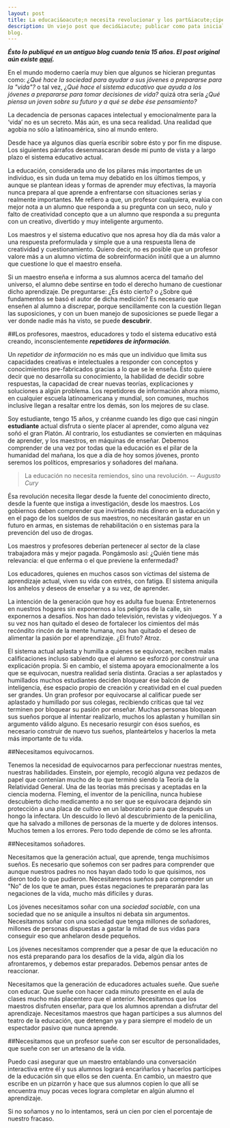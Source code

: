 ```yaml
---
layout: post
title: La educaci&oacute;n necesita revolucionar y los part&iacute;cipes soñar 
description: Un viejo post que decid&iacute; publicar como pata inicial a este
blog. 
---
```

***&Eacute;sto lo publiqu&eacute; en un antiguo blog cuando ten&iacute;a 15 años. El post original a&uacute;n existe [aqu&iacute;](http://elhalabi.tumblr.com/post/26531490535/la-educaci%C3%B3n-necesita-revolucionar-y-los "La eduaci&oacute;n necesita revolucionar...").***

En el mundo moderno caería muy bien que algunos se hicieran preguntas como: *¿Qué hace la sociedad para ayudar a sus jóvenes a prepararse para la "vida"?* o tal vez, *¿Qué hace el sistema educativo que ayuda a los jóvenes a prepararse para tomar decisiones de vida?* quizá otra sería *¿Qué piensa un joven sobre su futuro y a qué se debe ése pensamiento?*

La decadencia de personas capaces intelectual y emocionalmente para la ‘vida’ no es un secreto. Más aún, es una seca realidad. Una realidad que agobia no sólo a latinoamérica, sino al mundo entero. 

Desde hace ya algunos días quería escribir sobre ésto y por fin me dispuse. Los siguientes párrafos desenmascaran desde mi punto de vista y a largo plazo el sistema educativo actual.

La educación, considerada uno de los pilares más importantes de un individuo, es sin duda un tema muy debatido en los últimos tiempos, y aunque se plantean ideas y formas de aprender muy efectivas, la mayoría nunca prepara al que aprende a enfrentarse con situaciones serias y realmente importantes. Me refiero a que, un profesor cualquiera, evalúa con mejor nota a un alumno que responda a su pregunta con un seco, nulo y falto de creatividad concepto que a un alumno que responda a su pregunta con un creativo, divertido y muy inteligente argumento. 

Los maestros y el sistema educativo que nos apresa hoy día da más valor a una respuesta preformulada y simple que a una respuesta llena de creatividad y cuestionamiento. Quiero decir, no es posible que un profesor valore más a un alumno víctima de sobreinformación inútil que a un alumno que cuestione lo que el maestro enseña. 

Si un maestro enseña e informa a sus alumnos acerca del tamaño del universo, el alumno debe sentirse en todo el derecho humano de cuestionar dicho aprendizaje. De preguntarse: ¿És ésto cierto? o ¿Sobre qué fundamentos se basó el autor de dicha medición? Es necesario que enseñen al alumno a discrepar, porque sencillamente con la cuestión llegan las suposiciones, y con un buen manejo de suposiciones se puede llegar a ver donde nadie más ha visto, se puede **descubrir**.

##Los profesores, maestros, educadores y todo el sistema educativo está creando, inconscientemente ***repetidores de información***. 

Un *repetidor de información* no es más que un individuo que limita sus capacidades creativas e intelectuales a responder con conceptos y conocimientos pre-fabricados gracias a lo que se le enseña. Ésto quiere decir que no desarrolla su conocimiento, la habilidad de decidir sobre respuestas, la capacidad de crear nuevas teorías, explicaciones y soluciones a algún problema. Los repetidores de información ahora mismo, en cualquier escuela latinoamericana y mundial, son comunes, muchos inclusive llegan a resaltar entre los demás, son los mejores de su clase.

Soy estudiante, tengo 15 años, y créanme cuando les digo que casi ningún **estudiante** actual disfruta o siente placer al aprender, como alguna vez soñó el gran Platón. Al contrario, los estudiantes se convierten en máquinas de aprender, y los maestros, en máquinas de enseñar. Debemos comprender de una vez por todas que la educación es el pilar de la humanidad del mañana, los que a día de hoy somos jóvenes, pronto seremos los políticos, empresarios y soñadores del mañana.


> La educación no necesita remiendos, sino una revolución.
> -- <cite>Augusto Cury</cite>

Ésa revolución necesita llegar desde la fuente del conocimiento directo, desde la fuente que instiga a investigación, desde los maestros. Los gobiernos deben comprender que invirtiendo más dinero en la educación y en el pago de los sueldos de sus maestros, no necesitarán gastar en un futuro en armas, en sistemas de rehabilitación o en sistemas para la prevención del uso de drogas. 

Los maestros y profesores deberían pertenecer al sector de la clase trabajadora más y mejor pagada. Pongámoslo así: ¿Quién tiene más relevancia: el que enferma o el que previene la enfermedad? 

Los educadores, quienes en muchos casos son víctimas del sistema de aprendizaje actual, viven su vida con estrés, con fatiga. El sistema aniquila los anhelos y deseos de enseñar y a su vez, de aprender. 

La intención de la generación que hoy es adulta fue buena: Entretenernos en nuestros hogares sin exponernos a los peligros de la calle, sin exponernos a desafíos. Nos han dado televisión, revistas y videojuegos. Y a su vez nos han quitado el deseo de fortalecer los cimientos del más recóndito rincón de la mente humana, nos han quitado el deseo de alimentar la pasión por el aprendizaje. ¿El fruto? Atroz.

El sistema actual aplasta y humilla a quienes se equivocan, reciben malas calificaciones incluso sabiendo que el alumno se esforzó por construir una explicación propia. Si en cambio, el sistema apoyara emocionalmente a los que se equivocan, nuestra realidad sería distinta. Gracias a ser aplastados y humillados muchos estudiantes deciden bloquear ése balcón de inteligencia, ése espacio propio de creación y creatividad en el cual pueden ser grandes. Un gran profesor por equivocarse al calificar puede ser aplastado y humillado por sus colegas, recibiendo críticas que tal vez terminen por bloquear su pasión por enseñar. Muchas personas bloquean sus sueños porque al intentar realizarlo, muchos los aplastan y humillan sin argumento válido alguno. Es necesario resurgir con ésos sueños, es necesario construir de nuevo tus sueños, planteártelos y hacerlos la meta más importante de tu vida.

##Necesitamos equivocarnos.

Tenemos la necesidad de equivocarnos para perfeccionar nuestras mentes, nuestras habilidades. Einstein, por ejemplo, recogió alguna vez pedazos de papel que contenían mucho de lo que terminó siendo la Teoría de la Relatividad General. Una de las teorías más precisas y aceptadas en la ciencia moderna. Fleming, el inventor de la penicilina, nunca hubiese descubierto dicho medicamento a no ser que se equivocara dejando sin protección a una placa de cultivo en un laboratorio para que después un hongo la infectara. Un descuido lo llevó al descubrimiento de la penicilina, que ha salvado a millones de personas de la muerte y de dolores intensos. Muchos temen a los errores. Pero todo depende de cómo se les afronta.

##Necesitamos soñadores.

Necesitamos que la generación actual, que aprende, tenga muchísimos sueños. Es necesario que soñemos con ser padres para comprender que aunque nuestros padres no nos hayan dado todo lo que quisimos, nos dieron todo lo que pudieron. Necesitaremos sueños para comprender un "No” de los que te aman, pues éstas negaciones te prepararán para las negaciones de la vida, mucho más difíciles y duras.

Los jóvenes necesitamos soñar con una *sociedad sociable*, con una sociedad que no se aniquile a insultos ni debata sin argumentos. Necesitamos soñar con una sociedad que tenga millones de soñadores, millones de personas dispuestas a gastar la mitad de sus vidas para conseguir eso que anhelaron desde pequeños. 

Los jóvenes necesitamos comprender que a pesar de que la educación no nos está preparando para los desafíos de la vida, algún día los afrontaremos, y debemos estar preparados. Debemos pensar antes de reaccionar.

Necesitamos que la generación de educadores actuales sueñe. Que sueñe con educar. Que sueñe con hacer cada minuto presente en el aula de clases mucho más placentero que el anterior. Necesitamos que los maestros disfruten enseñar, para que los alumnos aprendan a disfrutar del aprendizaje. Necesitamos maestros que hagan partícipes a sus alumnos del teatro de la educación, que detengan ya y para siempre el modelo de un espectador pasivo que nunca aprende.

##Necesitamos que un profesor sueñe con ser escultor de personalidades, que sueñe con ser un artesano de la vida.

Puedo casi asegurar que un maestro entablando una conversación interactiva entre él y sus alumnos logrará encariñarlos y hacerlos partícipes de la educación sin que ellos se den cuenta. En cambio, un maestro que escribe en un pizarrón y hace que sus alumnos copien lo que allí se encuentra muy pocas veces lograra completar en algún alumno el aprendizaje. 

Si no soñamos y no lo intentamos, será un cien por cien el porcentaje de nuestro fracaso.
